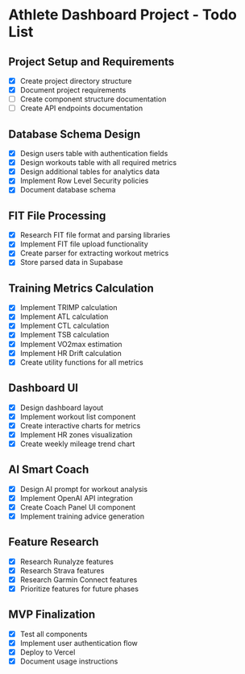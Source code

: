 # Athlete Dashboard Project - Todo List

## Project Setup and Requirements
- [x] Create project directory structure
- [x] Document project requirements
- [ ] Create component structure documentation
- [ ] Create API endpoints documentation

## Database Schema Design
- [x] Design users table with authentication fields
- [x] Design workouts table with all required metrics
- [x] Design additional tables for analytics data
- [x] Implement Row Level Security policies
- [x] Document database schema

## FIT File Processing
- [x] Research FIT file format and parsing libraries
- [x] Implement FIT file upload functionality
- [x] Create parser for extracting workout metrics
- [x] Store parsed data in Supabase

## Training Metrics Calculation
- [x] Implement TRIMP calculation
- [x] Implement ATL calculation
- [x] Implement CTL calculation
- [x] Implement TSB calculation
- [x] Implement VO2max estimation
- [x] Implement HR Drift calculation
- [x] Create utility functions for all metrics

## Dashboard UI
- [x] Design dashboard layout
- [x] Implement workout list component
- [x] Create interactive charts for metrics
- [x] Implement HR zones visualization
- [x] Create weekly mileage trend chart

## AI Smart Coach
- [x] Design AI prompt for workout analysis
- [x] Implement OpenAI API integration
- [x] Create Coach Panel UI component
- [x] Implement training advice generation

## Feature Research
- [x] Research Runalyze features
- [x] Research Strava features
- [x] Research Garmin Connect features
- [x] Prioritize features for future phases

## MVP Finalization
- [x] Test all components
- [x] Implement user authentication flow
- [x] Deploy to Vercel
- [x] Document usage instructions
